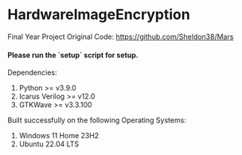 # HardwareImageEncryption
Final Year Project
Original Code: https://github.com/Sheldon38/Mars

<h4>Please run the `setup` script for setup.</h4>

Dependencies:
<ol>
    <li>Python >= v3.9.0</li>
    <li>Icarus Verilog >= v12.0</li>
    <li>GTKWave >= v3.3.100</li>
</ol>

Built successfully on the following Operating Systems:
<ol>
    <li>Windows 11 Home 23H2</li>
    <li>Ubuntu 22.04 LTS</li>
</ol>

